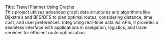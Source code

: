 Title: Travel Planner Using Graphs  
This project utilizes advanced graph data structures and algorithms like Dijkstra’s and BFS/DFS to 
plan optimal routes, considering distance, time, cost, and user preferences. Integrating real-time data 
via APIs, it provides a seamless interface with applications in navigation, logistics, and travel 
services for efficient route optimization. 
